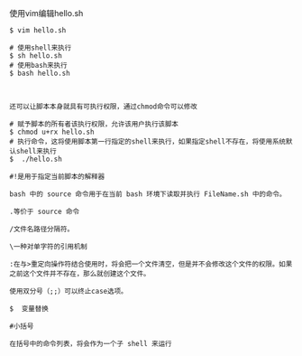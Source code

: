 
使用vim编辑hello.sh 

```$ vim hello.sh```

  ```
  # 使用shell来执行
  $ sh hello.sh
  # 使用bash来执行
  $ bash hello.sh

 

还可以让脚本本身就具有可执行权限，通过chmod命令可以修改

# 赋予脚本的所有者该执行权限，允许该用户执行该脚本
$ chmod u+rx hello.sh
# 执行命令，这将使用脚本第一行指定的shell来执行，如果指定shell不存在，将使用系统默认shell来执行
$  ./hello.sh

#!是用于指定当前脚本的解释器

bash 中的 source 命令用于在当前 bash 环境下读取并执行 FileName.sh 中的命令。

.等价于 source 命令

/文件名路径分隔符。

\一种对单字符的引用机制

:在与>重定向操作符结合使用时，将会把一个文件清空，但是并不会修改这个文件的权限。如果之前这个文件并不存在，那么就创建这个文件。

使用双分号（;;）可以终止case选项。

$  变量替换

#小括号

在括号中的命令列表，将会作为一个子 shell 来运行
